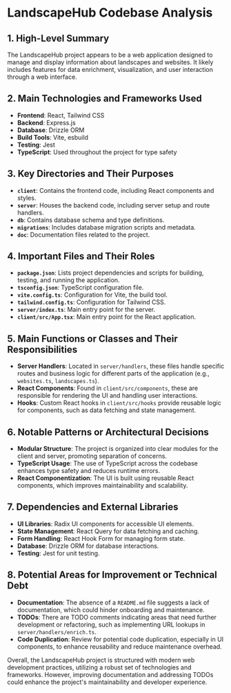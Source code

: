 # LandscapeHub Codebase Analysis

## 1. High-Level Summary

The LandscapeHub project appears to be a web application designed to manage and display information about landscapes and websites. It likely includes features for data enrichment, visualization, and user interaction through a web interface.

## 2. Main Technologies and Frameworks Used

- **Frontend**: React, Tailwind CSS
- **Backend**: Express.js
- **Database**: Drizzle ORM
- **Build Tools**: Vite, esbuild
- **Testing**: Jest
- **TypeScript**: Used throughout the project for type safety

## 3. Key Directories and Their Purposes

- **`client`**: Contains the frontend code, including React components and styles.
- **`server`**: Houses the backend code, including server setup and route handlers.
- **`db`**: Contains database schema and type definitions.
- **`migrations`**: Includes database migration scripts and metadata.
- **`doc`**: Documentation files related to the project.

## 4. Important Files and Their Roles

- **`package.json`**: Lists project dependencies and scripts for building, testing, and running the application.
- **`tsconfig.json`**: TypeScript configuration file.
- **`vite.config.ts`**: Configuration for Vite, the build tool.
- **`tailwind.config.ts`**: Configuration for Tailwind CSS.
- **`server/index.ts`**: Main entry point for the server.
- **`client/src/App.tsx`**: Main entry point for the React application.

## 5. Main Functions or Classes and Their Responsibilities

- **Server Handlers**: Located in `server/handlers`, these files handle specific routes and business logic for different parts of the application (e.g., `websites.ts`, `landscapes.ts`).
- **React Components**: Found in `client/src/components`, these are responsible for rendering the UI and handling user interactions.
- **Hooks**: Custom React hooks in `client/src/hooks` provide reusable logic for components, such as data fetching and state management.

## 6. Notable Patterns or Architectural Decisions

- **Modular Structure**: The project is organized into clear modules for the client and server, promoting separation of concerns.
- **TypeScript Usage**: The use of TypeScript across the codebase enhances type safety and reduces runtime errors.
- **React Componentization**: The UI is built using reusable React components, which improves maintainability and scalability.

## 7. Dependencies and External Libraries

- **UI Libraries**: Radix UI components for accessible UI elements.
- **State Management**: React Query for data fetching and caching.
- **Form Handling**: React Hook Form for managing form state.
- **Database**: Drizzle ORM for database interactions.
- **Testing**: Jest for unit testing.

## 8. Potential Areas for Improvement or Technical Debt

- **Documentation**: The absence of a `README.md` file suggests a lack of documentation, which could hinder onboarding and maintenance.
- **TODOs**: There are TODO comments indicating areas that need further development or refactoring, such as implementing URL lookups in `server/handlers/enrich.ts`.
- **Code Duplication**: Review for potential code duplication, especially in UI components, to enhance reusability and reduce maintenance overhead.

Overall, the LandscapeHub project is structured with modern web development practices, utilizing a robust set of technologies and frameworks. However, improving documentation and addressing TODOs could enhance the project's maintainability and developer experience.